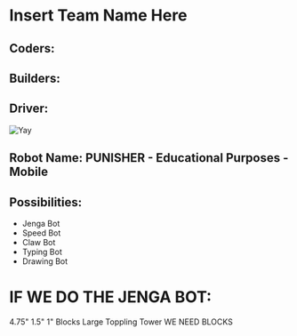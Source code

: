 # Insert Team Name Here
## Coders:
## Builders:
## Driver:

![Yay](https://assets.stickpng.com/images/580b57fbd9996e24bc43bdfa.png)

## Robot Name: PUNISHER - Educational Purposes - Mobile

## Possibilities:
* Jenga Bot
* Speed Bot
* Claw Bot
* Typing Bot
* Drawing Bot

# IF WE DO THE JENGA BOT:
4.75" 1.5" 1" Blocks
Large Toppling Tower
WE NEED BLOCKS
